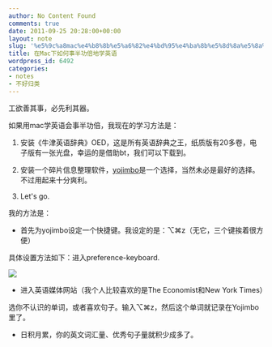 ```yaml
---
author: No Content Found
comments: true
date: 2011-09-25 20:28:00+00:00
layout: note
slug: '%e5%9c%a8mac%e4%b8%8b%e5%a6%82%e4%bd%95%e4%ba%8b%e5%8d%8a%e5%8a%9f%e5%80%8d%e5%9c%b0%e5%ad%a6%e8%8b%b1%e8%af%ad'
title: 在Mac下如何事半功倍地学英语
wordpress_id: 6492
categories:
- notes
- 不好归类
---
```


工欲善其事，必先利其器。





如果用mac学英语会事半功倍，我现在的学习方法是：





  1. 安装《牛津英语辞典》OED，这是所有英语辞典之王，纸质版有20多卷，电子版有一张光盘，幸运的是借助bt，我们可以下载到。



  2. 安装一个碎片信息整理软件，[yojimbo](http://www.barebones.com/products/yojimbo/)是一个选择，当然未必是最好的选择。不过用起来十分爽利。



  3. Let's go.




我的方法是：





  * 首先为yojimbo设定一个快捷键。我设定的是：⌥⌘z（无它，三个键挨着很方便）



具体设置方法如下：进入preference-keyboard.





![](http://media.tumblr.com/tumblr_ls3hwgZB7N1qz6vj8.png)





  * 进入英语媒体网站（我个人比较喜欢的是The Economist和New York Times）



选你不认识的单词，或者喜欢句子。输入⌥⌘z，然后这个单词就记录在Yojimbo里了。





  * 日积月累，你的英文词汇量、优秀句子量就积少成多了。


